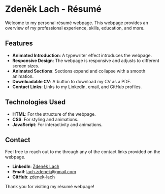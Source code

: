 # Zdeněk Lach - Résumé

Welcome to my personal résumé webpage. This webpage provides an overview of my professional experience, skills, education, and more.


## Features

- **Animated Introduction**: A typewriter effect introduces the webpage.
- **Responsive Design**: The webpage is responsive and adjusts to different screen sizes.
- **Animated Sections**: Sections expand and collapse with a smooth animation.
- **Downloadable CV**: A button to download my CV as a PDF.
- **Contact Links**: Links to my LinkedIn, email, and GitHub profiles.

## Technologies Used

- **HTML**: For the structure of the webpage.
- **CSS**: For styling and animations.
- **JavaScript**: For interactivity and animations.

## Contact

Feel free to reach out to me through any of the contact links provided on the webpage.

- **LinkedIn**: [Zdeněk Lach](https://www.linkedin.com/in/zdeneklach/)
- **Email**: [lach.zdenek@gmail.com](mailto:lach.zdenek@gmail.com)
- **GitHub**: [zdenek-lach](https://github.com/zdenek-lach)

Thank you for visiting my résumé webpage!
